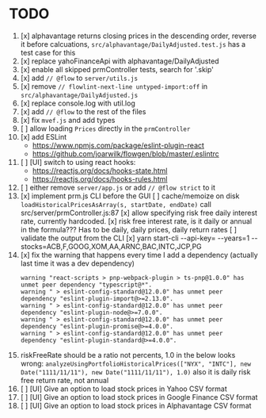 # TODO

1.  [x] alphavantage returns closing prices in the descending order, reverse it before calcuations,
        `src/alphavantage/DailyAdjusted.test.js` has a test case for this
2.  [x] replace yahoFinanceApi with alphavantage/DailyAdjusted
3.  [x] enable all skipped prmController tests, search for '.skip'
4.  [x] add `// @flow` to `server/utils.js`
5.  [x] remove `// flowlint-next-line untyped-import:off` in `src/alphavantage/DailyAdjusted.js`
6.  [x] replace console.log with util.log
7.  [x] add `// @flow` to the rest of the files
8.  [x] fix `mvef.js` and add types
9.  [ ] allow loading `Prices` directly in the `prmController`
10. [x] add ESLint
    - https://www.npmjs.com/package/eslint-plugin-react
    - https://github.com/joarwilk/flowgen/blob/master/.eslintrc
11. [ ] [UI] switch to using react hooks:
    - https://reactjs.org/docs/hooks-state.html
    - https://reactjs.org/docs/hooks-rules.html
12. [ ] either remove `server/app.js` or add `// @flow strict` to it
13. [x] implement prm.js CLI before the GUI
    [ ] cache/memoize on disk `loadHistoricalPricesAsArray(s, startDate, endDate)` call
        src/server/prmController.js:87
    [x] allow specifying risk free daily interest rate, currently hardcoded.
    [x] risk free interest rate, is it daily or annual in the formula??? Has to be daily, daily prices, daily return rates
    [ ] validate the output from the CLI
    [x] yarn start-cli --api-key=<KEY> --years=1 --stocks=ACB,F,GOOG,XOM,AA,ARNC,BAC,INTC,JCP,PG
14. [x] fix the warning that happens every time I add a dependency (actually last time it was a dev dependency)
    ```
    warning "react-scripts > pnp-webpack-plugin > ts-pnp@1.0.0" has unmet peer dependency "typescript@*".
    warning " > eslint-config-standard@12.0.0" has unmet peer dependency "eslint-plugin-import@>=2.13.0".
    warning " > eslint-config-standard@12.0.0" has unmet peer dependency "eslint-plugin-node@>=7.0.0".
    warning " > eslint-config-standard@12.0.0" has unmet peer dependency "eslint-plugin-promise@>=4.0.0".
    warning " > eslint-config-standard@12.0.0" has unmet peer dependency "eslint-plugin-standard@>=4.0.0".
    ```
15. riskFreeRate should be a ratio not percents, 1.0 in the below looks wrong:
    `analyzeUsingPortfolioHistoricalPrices(["NYX", "INTC"], new Date("1111/11/11"), new Date("1111/11/11"), 1.0)`
    also it is daily risk free return rate, not annual
16. [ ] [UI] Give an option to load stock prices in Yahoo CSV format
17. [ ] [UI] Give an option to load stock prices in Google Finance CSV format
18. [ ] [UI] Give an option to load stock prices in Alphavantage CSV format
